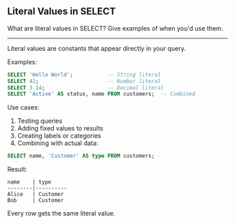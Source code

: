 ## Literal Values in SELECT

What are literal values in SELECT? Give examples of when you'd use them.

---

Literal values are constants that appear directly in your query.

Examples:
```sql
SELECT 'Hello World';           -- String literal
SELECT 42;                      -- Number literal
SELECT 3.14;                    -- Decimal literal
SELECT 'Active' AS status, name FROM customers;  -- Combined
```

Use cases:
1. Testing queries
2. Adding fixed values to results
3. Creating labels or categories
4. Combining with actual data:
```sql
SELECT name, 'Customer' AS type FROM customers;
```

Result:
```
name    | type
--------|----------
Alice   | Customer
Bob     | Customer
```

Every row gets the same literal value.

